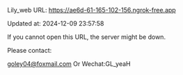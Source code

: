 Lily_web URL: https://ae6d-61-165-102-156.ngrok-free.app

Updated at: 2024-12-09 23:57:58

If you cannot open this URL, the server might be down.

Please contact: 

goley04@foxmail.com Or Wechat:GL_yeaH